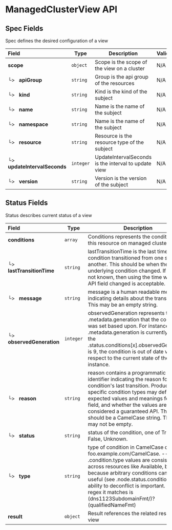 # ManagedClusterView API

## Spec Fields

Spec defines the desired configuration of a view

| Field | Type | Description | Validations |
|:---|---|---|---|
|  **scope** | `object` | Scope is the scope of the view on a cluster | N/A |
| └>&nbsp;&nbsp; **apiGroup** | `string` | Group is the api group of the resources | N/A |
| └>&nbsp;&nbsp; **kind** | `string` | Kind is the kind of the subject | N/A |
| └>&nbsp;&nbsp; **name** | `string` | Name is the name of the subject | N/A |
| └>&nbsp;&nbsp; **namespace** | `string` | Name is the name of the subject | N/A |
| └>&nbsp;&nbsp; **resource** | `string` | Resource is the resource type of the subject | N/A |
| └>&nbsp;&nbsp; **updateIntervalSeconds** | `integer` | UpdateIntervalSeconds is the interval to update view | N/A |
| └>&nbsp;&nbsp; **version** | `string` | Version is the version of the subject | N/A |
## Status Fields

Status describes current status of a view

| Field | Type | Description | Validations |
|:---|---|---|---|
|  **conditions** | `array` | Conditions represents the conditions of this resource on managed cluster | N/A |
| └>&nbsp;&nbsp; **lastTransitionTime** | `string` | lastTransitionTime is the last time the condition transitioned from one status to another. This should be when the underlying condition changed.  If that is not known, then using the time when the API field changed is acceptable. | N/A |
| └>&nbsp;&nbsp; **message** | `string` | message is a human readable message indicating details about the transition. This may be an empty string. | N/A |
| └>&nbsp;&nbsp; **observedGeneration** | `integer` | observedGeneration represents the .metadata.generation that the condition was set based upon. For instance, if .metadata.generation is currently 12, but the .status.conditions[x].observedGeneration is 9, the condition is out of date with respect to the current state of the instance. | `Minimum=0` |
| └>&nbsp;&nbsp; **reason** | `string` | reason contains a programmatic identifier indicating the reason for the condition's last transition. Producers of specific condition types may define expected values and meanings for this field, and whether the values are considered a guaranteed API. The value should be a CamelCase string. This field may not be empty. | `Pattern=^[A-Za-z]([A-Za-z0-9_,:]*[A-Za-z0-9_])?$` |
| └>&nbsp;&nbsp; **status** | `string` | status of the condition, one of True, False, Unknown. | N/A |
| └>&nbsp;&nbsp; **type** | `string` | type of condition in CamelCase or in foo.example.com/CamelCase. --- Many .condition.type values are consistent across resources like Available, but because arbitrary conditions can be useful (see .node.status.conditions), the ability to deconflict is important. The regex it matches is (dns1123SubdomainFmt/)?(qualifiedNameFmt) | `Pattern=^([a-z0-9]([-a-z0-9]*[a-z0-9])?(\.[a-z0-9]([-a-z0-9]*[a-z0-9])?)*/)?(([A-Za-z0-9][-A-Za-z0-9_.]*)?[A-Za-z0-9])$` |
|  **result** | `object` | Result references the related result of the view | N/A |
